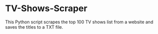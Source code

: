 # TV-Shows-Scraper
This Python script scrapes the top 100 TV shows list from a website and saves the titles to a TXT file.
